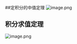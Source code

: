 ##定积分的中值定理
![image.png](https://upload-images.jianshu.io/upload_images/143845-69f3f5c9465e96e5.png?imageMogr2/auto-orient/strip%7CimageView2/2/w/1240)
## 积分求值定理
![image.png](https://upload-images.jianshu.io/upload_images/143845-40dfec3ef521cf97.png?imageMogr2/auto-orient/strip%7CimageView2/2/w/1240)
